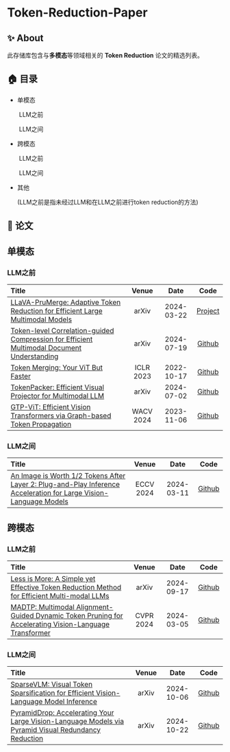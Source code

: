 # Token-Reduction-Paper




## ✨ About

此存储库包含与**多模态**等领域相关的 **Token Reduction** 论文的精选列表。

## 🏠 目录

- 单模态

  ​	LLM之前

  ​	LLM之间

- 跨模态

  ​	LLM之前

  ​	LLM之间

- 其他

  

  (LLM之前是指未经过LLM和在LLM之前进行token reduction的方法)

## 📝 论文

## 单模态



### LLM之前

| Title                                                        |   Venue   |    Date    |                            Code                             |
| :----------------------------------------------------------- | :-------: | :--------: | :---------------------------------------------------------: |
| [LLaVA-PruMerge: Adaptive Token Reduction for Efficient Large Multimodal Models](https://arxiv.org/pdf/2403.15388) |   arXiv   | 2024-03-22 |        [Project](https://llava-prumerge.github.io/)         |
| [Token-level Correlation-guided Compression for Efficient Multimodal Document Understanding](https://arxiv.org/abs/2407.14439) |   arXiv   | 2024-07-19 | [Github](https://github.com/JiuTian-VL/TokenCorrCompressor) |
| [Token Merging: Your ViT But Faster](https://arxiv.org/abs/2210.09461) | ICLR 2023 | 2022-10-17 |     [Github](https://github.com/facebookresearch/ToMe)      |
| [TokenPacker: Efficient Visual Projector for Multimodal LLM](https://arxiv.org/abs/2407.02392) |   arXiv   | 2024-07-02 |    [Github](https://github.com/CircleRadon/TokenPacker)     |
| [GTP-ViT: Efficient Vision Transformers via Graph-based Token Propagation](https://arxiv.org/abs/2311.03035) | WACV 2024 | 2023-11-06 |        [Github](https://github.com/Ackesnal/GTP-ViT)        |

 

### LLM之间

| Title                                                        |   Venue   |    Date    |                      Code                       |
| :----------------------------------------------------------- | :-------: | :--------: | :---------------------------------------------: |
| [An Image is Worth 1/2 Tokens After Layer 2: Plug-and-Play Inference Acceleration for Large Vision-Language Models](https://arxiv.org/abs/2403.06764) | ECCV 2024 | 2024-03-11 | [Github](https://github.com/pkunlp-icler/FastV) |



## 跨模态



### LLM之前

| Title                                                        |   Venue   |    Date    |                         Code                          |
| :----------------------------------------------------------- | :-------: | :--------: | :---------------------------------------------------: |
| [Less is More: A Simple yet Effective Token Reduction Method for Efficient Multi-modal LLMs](https://arxiv.org/abs/2409.10994) |   arXiv   | 2024-09-17 | [Github](https://github.com/FreedomIntelligence/TRIM) |
| [MADTP: Multimodal Alignment-Guided Dynamic Token Pruning for Accelerating Vision-Language Transformer](https://arxiv.org/abs/2403.02991) | CVPR 2024 | 2024-03-05 |     [Github](https://github.com/double125/MADTP)      |



### LLM之间

| Title                                                        | Venue |    Date    |                        Code                         |
| :----------------------------------------------------------- | :---: | :--------: | :-------------------------------------------------: |
| [SparseVLM: Visual Token Sparsification for Efficient Vision-Language Model Inference](https://arxiv.org/abs/2410.04417) | arXiv | 2024-10-06 |   [Github](https://github.com/Gumpest/SparseVLMs)   |
| [PyramidDrop: Accelerating Your Large Vision-Language Models via Pyramid Visual Redundancy Reduction](https://arxiv.org/abs/2410.17247) | arXiv | 2024-10-22 | [Github](https://github.com/Cooperx521/PyramidDrop) |

